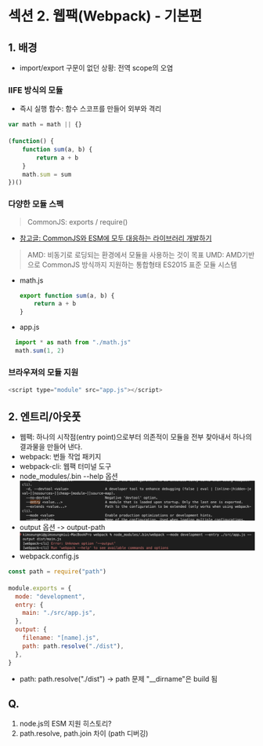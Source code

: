 # 섹션 2. 웹팩(Webpack) - 기본편

## 1. 배경
- import/export 구문이 없던 상황: 전역 scope의 오염

### IIFE 방식의 모듈
- 즉시 실행 함수: 함수 스코프를 만들어 외부와 격리
```js
var math = math || {}

(function() {
    function sum(a, b) {
        return a + b
    }
    math.sum = sum 
})()
```

### 다양한 모듈 스펙
> CommonJS: exports / require()
  - [참고글: CommonJS와 ESM에 모두 대응하는 라이브러리 개발하기](https://toss.tech/article/commonjs-esm-exports-field)
> AMD: 비동기로 로딩되는 환경에서 모듈을 사용하는 것이 목표
> UMD: AMD기반으로 CommonJS 방식까지 지원하는 통합형태
> ES2015 표준 모듈 시스템
  - math.js
    ```js
    export function sum(a, b) {
        return a + b
    }
    ```
  - app.js
  ```js
    import * as math from "./math.js"
    math.sum(1, 2)
  ```
### 브라우져의 모듈 지원
```js
<script type="module" src="app.js"></script>
```

## 2. 엔트리/아웃풋
- 웹팩: 하나의 시작점(entry point)으로부터 의존적이 모듈을 전부 찾아내서 하나의 결과물을 만들어 낸다.
- webpack: 번들 작업 패키지
- webpack-cli: 웹팩 터미널 도구
- node_modules/.bin --help 옵션
  ![help 옵션](./img/2_1.png)
- output 옵션 -> output-path
![output](./img/2_2.png)
- webpack.config.js
```js
const path = require("path")

module.exports = {
  mode: "development",
  entry: {
    main: "./src/app.js",
  },
  output: {
    filename: "[name].js",
    path: path.resolve("./dist"),
  },
}
```
- path: path.resolve("./dist") -> path 문제 "__dirname"은 build 됨

## Q.
1. node.js의 ESM 지원 히스토리?
2. path.resolve, path.join 차이 (path 디버깅)